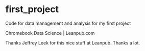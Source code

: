 # first_project
Code for data management and analysis for my first project

Chromebook Data Science | Leanpub.com

Thanks Jeffrey Leek for this nice stuff at Leanpub. Thanks a lot.

